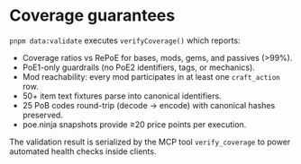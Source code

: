 # Coverage guarantees

`pnpm data:validate` executes `verifyCoverage()` which reports:

- Coverage ratios vs RePoE for bases, mods, gems, and passives (>99%).
- PoE1-only guardrails (no PoE2 identifiers, tags, or mechanics).
- Mod reachability: every mod participates in at least one `craft_action` row.
- 50+ item text fixtures parse into canonical identifiers.
- 25 PoB codes round-trip (decode → encode) with canonical hashes preserved.
- poe.ninja snapshots provide ≥20 price points per execution.

The validation result is serialized by the MCP tool `verify_coverage` to power automated health checks inside clients.
